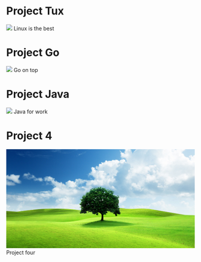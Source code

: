 # Project Tux
![](https://upload.wikimedia.org/wikipedia/commons/a/af/Tux.png)
Linux is the best

# Project Go
![](https://res.cloudinary.com/teepublic/image/private/s--VWOH67Sn--/t_Resized%20Artwork/c_fit,g_north_west,h_1054,w_1054/co_ffffff,e_outline:53/co_ffffff,e_outline:inner_fill:53/co_bbbbbb,e_outline:3:1000/c_mpad,g_center,h_1260,w_1260/b_rgb:eeeeee/c_limit,f_auto,h_630,q_auto:good:420,w_630/v1569911708/production/designs/6160254_0.jpg)
Go on top

# Project Java
![](https://i.pinimg.com/736x/21/49/d0/2149d08e27a4a93bbd9683dd4f02c07e.jpg)
Java for work

# Project 4
![](/assets/test.jpg)
Project four

